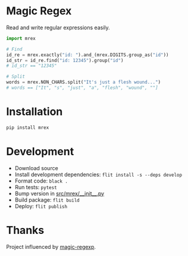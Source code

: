 # Magic Regex

Read and write regular expressions easily.

```python
import mrex

# Find
id_re = mrex.exactly("id: ").and_(mrex.DIGITS.group_as("id"))
id_str = id_re.find("id: 12345").group("id")
# id_str == "12345"

# Split
words = mrex.NON_CHARS.split("It's just a flesh wound...")
# words == ["It", "s", "just", "a", "flesh", "wound", ""]
```

# Installation

```bash
pip install mrex
```

#  Development

* Download source
* Install development dependencies: `flit install -s --deps develop`
* Format code: `black .`
* Run tests: `pytest`
* Bump version in [src/mrex/\_\_init\_\_.py](src/mrex/__init__.py)
* Build package: `flit build`
* Deploy: `flit publish`

# Thanks

Project influenced by [magic-regexp](https://github.com/danielroe/magic-regexp).
